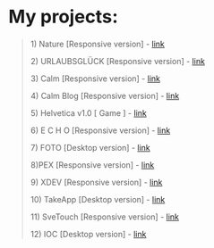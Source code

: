 <h1 style="font-size: 32px"> My projects: </h1>

> <p>1) Nature [Responsive version] - <a href="https://mrvalera.github.io/Other-Code/MyProject4/Project.html"> link </a></p>
> <p>2) URLAUBSGLÜCK [Responsive version] - <a href="https://mrvalera.github.io/Other-Code/Project5/index2.html"> link </a></p>
> <p>3) Calm [Responsive version] - <a href="https://mrvalera.github.io/Other-Code/Project6/homePage.html"> link </a></p>
> <p>4) Calm Blog [Responsive version] - <a href="https://mrvalera.github.io/Other-Code/Project6/blogPage.html"> link </a></p>
> <p>5) Helvetica v1.0 [ Game ] - <a href="https://mrvalera.github.io/Other-Code/ProjectGame/index.html"> link </a></p>
> <p>6) E C H O [Responsive version] - <a href="https://mrvalera.github.io/Other-Code/project8/index.html"> link </a></p>
> <p>7) FOTO [Desktop version] - <a href="https://mrvalera.github.io/Other-Code/project9/index.html"> link </a></p>
> <p>8)PEX [Responsive version] - <a href="https://mrvalera.github.io/Other-Code/project10/index.html"> link </a></p>
> <p>9) XDEV [Responsive version] - <a href="http://xdev.su"> link </a></p>
> <p>10) TakeApp [Desktop version] - <a href="https://mrvalera.github.io/Other-Code/project11/index.html"> link </a></p>
> <p>11) SveTouch [Responsive version] - <a href="http://svetouch.net"> link </a></p>
> <p>12) IOC [Desktop version] - <a href="http://ioc.nau.edu.ua"> link </a></p>
